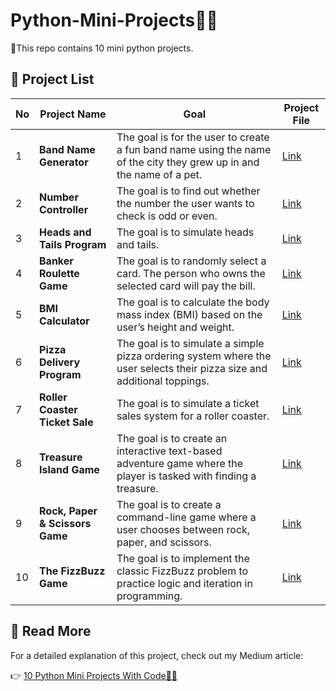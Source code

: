 # Python-Mini-Projects👩‍💻
📌This repo contains 10 mini python projects.



## 🧾 Project List  

| No  | Project Name                | Goal | Project File |
|-----|-----------------------------|------|--------------|
| 1   | **Band Name Generator**     | The goal is for the user to create a fun band name using the name of the city they grew up in and the name of a pet. | [Link](/01-Band%20Name%20Generator) |
| 2   | **Number Controller**       | The goal is to find out whether the number the user wants to check is odd or even. |[Link](/02-Number%20Controller) |
| 3   | **Heads and Tails Program** | The goal is to simulate heads and tails. |[Link](/03-Heads%20and%20Tails%20Program) |
| 4   | **Banker Roulette Game**    | The goal is to randomly select a card. The person who owns the selected card will pay the bill. |[Link](/04-Banker%20Roulette%20Game) |
| 5   | **BMI Calculator**          | The goal is to calculate the body mass index (BMI) based on the user’s height and weight. |[Link](/05-BMI%20Calculator) |
| 6   | **Pizza Delivery Program**  | The goal is to simulate a simple pizza ordering system where the user selects their pizza size and additional toppings. |[Link](/06-Pizza%20Delivery%20Program) |
| 7   | **Roller Coaster Ticket Sale** | The goal is to simulate a ticket sales system for a roller coaster. |[Link](/07-Roller%20Coaster%20Ticket%20Sale) |
| 8   | **Treasure Island Game**    | The goal is to create an interactive text-based adventure game where the player is tasked with finding a treasure. |[Link](/08-Treasure%20Island%20Game) |
| 9   | **Rock, Paper & Scissors Game** | The goal is to create a command-line game where a user chooses between rock, paper, and scissors. |[Link](/09-Rock%2C%20Paper%20%26%20Scissors%20Game) |
| 10  | **The FizzBuzz Game**       | The goal is to implement the classic FizzBuzz problem to practice logic and iteration in programming. |[Link](/10-The%20FizzBuzz%20Game) |


## 📖 **Read More**  
For a detailed explanation of this project, check out my Medium article:  

👉 [10 Python Mini Projects With Code👩‍💻](https://medium.com/learning-data/10-python-mini-projects-with-code-92a9645bc7ff) 
